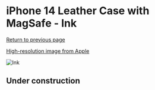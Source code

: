 # iPhone 14 Leather Case with MagSafe - Ink

[Return to previous page](/iphone_14)

[High-resolution image from Apple](https://store.storeimages.cdn-apple.com/8756/as-images.apple.com/is/MPP63?wid=4500&hei=4500&fmt=png)

<div style="width: 512px"><img src="/almost_uncompressed/MPP63.webp" alt="Ink"></div>

## Under construction
